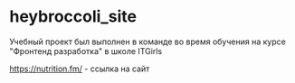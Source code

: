 # heybroccoli_site
Учебный проект был выполнен в команде во время обучения на курсе "Фронтенд разработка" в школе ITGirls

https://nutrition.fm/ - ссылка на сайт
